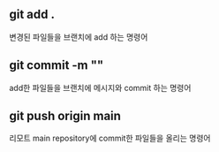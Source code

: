## git add .

변경된 파일들을 브랜치에 add 하는 명령어

## git commit -m ""

add한 파일들을 브랜치에 메시지와 commit 하는 명령어

## git push origin main

리모트 main repository에 commit한 파일들을 올리는 명령어
